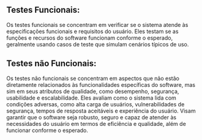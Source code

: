 ## Testes Funcionais:
Os testes funcionais se concentram em verificar se o sistema atende às especificações funcionais e requisitos do usuário. Eles testam se as funções e recursos do software funcionam conforme o esperado, 
geralmente usando casos de teste que simulam cenários típicos de uso. 

## Testes não Funcionais:

Os testes não funcionais se concentram em aspectos que não estão diretamente relacionados às funcionalidades específicas do software, mas sim em seus atributos de qualidade, como desempenho, segurança, usabilidade e escalabilidade. Eles avaliam como o sistema lida com condições adversas, como alta carga de usuários, vulnerabilidades de segurança, tempos de resposta aceitáveis e experiência do usuário. Visam garantir que o software seja robusto, seguro e capaz de atender às necessidades do usuário em termos de eficiência e qualidade, além de funcionar conforme o esperado. 